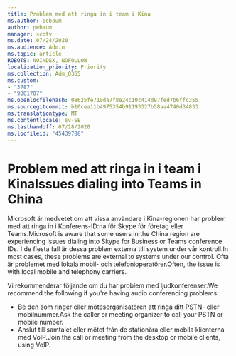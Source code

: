 ```yaml
---
title: Problem med att ringa in i team i Kina
ms.author: pebaum
author: pebaum
manager: scotv
ms.date: 07/24/2020
ms.audience: Admin
ms.topic: article
ROBOTS: NOINDEX, NOFOLLOW
localization_priority: Priority
ms.collection: Adm_O365
ms.custom:
- "3787"
- "9001707"
ms.openlocfilehash: 08625fe710da7f8e24c10c414d97fed7b6ffc355
ms.sourcegitcommit: b10cea11b4975354b91193327b58aa4740d34833
ms.translationtype: MT
ms.contentlocale: sv-SE
ms.lasthandoff: 07/28/2020
ms.locfileid: "45439788"
---
```

# <a name="issues-dialing-into-teams-in-china"></a><span data-ttu-id="4c444-102">Problem med att ringa in i team i Kina</span><span class="sxs-lookup"><span data-stu-id="4c444-102">Issues dialing into Teams in China</span></span>

<span data-ttu-id="4c444-103">Microsoft är medvetet om att vissa användare i Kina-regionen har problem med att ringa in i Konferens-ID:na för Skype för företag eller Teams.</span><span class="sxs-lookup"><span data-stu-id="4c444-103">Microsoft is aware that some users in the China region are experiencing issues dialing into Skype for Business or Teams conference IDs.</span></span> <span data-ttu-id="4c444-104">I de flesta fall är dessa problem externa till system under vår kontroll.</span><span class="sxs-lookup"><span data-stu-id="4c444-104">In most cases, these problems are external to systems under our control.</span></span> <span data-ttu-id="4c444-105">Ofta är problemet med lokala mobil- och telefonioperatörer.</span><span class="sxs-lookup"><span data-stu-id="4c444-105">Often, the issue is with local mobile and telephony carriers.</span></span>

<span data-ttu-id="4c444-106">Vi rekommenderar följande om du har problem med ljudkonferenser:</span><span class="sxs-lookup"><span data-stu-id="4c444-106">We recommend the following if you're having audio conferencing problems:</span></span>

-   <span data-ttu-id="4c444-107">Be den som ringer eller mötesorganisatören att ringa ditt PSTN- eller mobilnummer.</span><span class="sxs-lookup"><span data-stu-id="4c444-107">Ask the caller or meeting organizer to call your PSTN or mobile number.</span></span>
-   <span data-ttu-id="4c444-108">Anslut till samtalet eller mötet från de stationära eller mobila klienterna med VoIP.</span><span class="sxs-lookup"><span data-stu-id="4c444-108">Join the call or meeting from the desktop or mobile clients, using VoIP.</span></span>